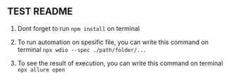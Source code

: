 ## TEST README

1. Dont forget to run `npm install` on terminal

2. To run automation on spesific file, you can write this command on terminal `npx wdio --spec ./path/folder/...`

3. To see the result of execution, you can write this command on terminal `npx allure open`
